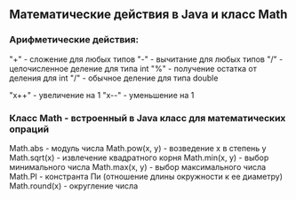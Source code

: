 ## Математические действия в Java и класс Math
### Арифметические действия:
 "+" - сложение для любых типов
 "-" - вычитание для любых типов
 "/" - целочисленное деление для типа int 
 "%" - получение остатка от деления для int
 "/" - обычное деление для типа double

 "x++" - увеличение на 1
 "x--" - уменьшение на 1

### Класс Math - встроенный в Java класс для математических опраций
 Math.abs - модуль числа
 Math.pow(x, y) - возведение x в степень y
 Math.sqrt(x) - извлечение квадратного корня
 Math.min(x, y) - выбор минимального числа
 Math.max(x, y) - выбор максимального числа
 Math.PI - констранта Пи (отношение длины окружности к ее диаметру)
 Math.round(x) - округление числа

 


